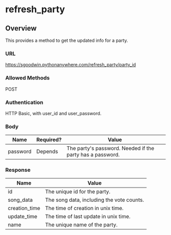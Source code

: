refresh_party
=====================

Overview
---------------------
This provides a method to get the updated info for a party.

### URL
https://sgoodwin.pythonanywhere.com/refresh_party/party_id

### Allowed Methods
POST

### Authentication
HTTP Basic, with user_id and user_password.

### Body 
Name | Required? | Value
-----|-----------|------
password | Depends | The party's password. Needed if the party has a password. 

### Response
Name | Value
-----|------
id | The unique id for the party.
song_data | The song data, including the vote counts.
creation_time | The time of creation in unix time.
update_time | The time of last update in unix time.
name | The unique name of the party. 

